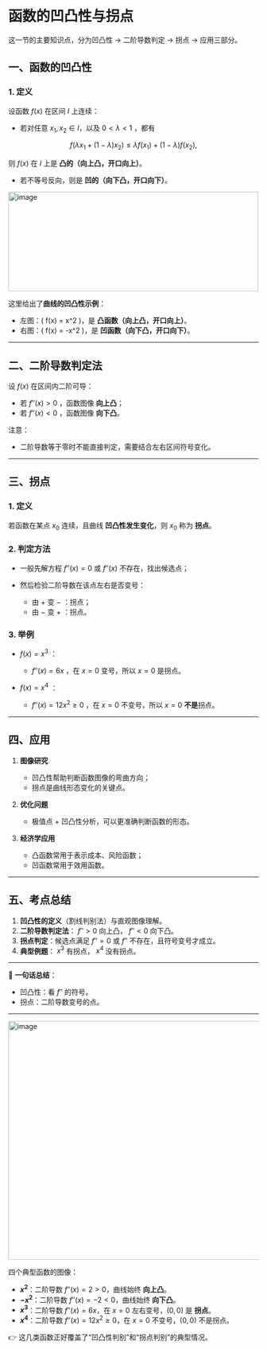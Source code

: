 # 函数的凹凸性与拐点
这一节的主要知识点，分为凹凸性 → 二阶导数判定 → 拐点 → 应用三部分。



## 一、函数的凹凸性

### 1. 定义

设函数 $f(x)$ 在区间 $I$ 上连续：

* 若对任意 $x_1,x_2 \in I$，以及 $0<\lambda<1$ ，都有

$$
f(\lambda x_1+(1-\lambda)x_2) \le \lambda f(x_1)+(1-\lambda)f(x_2),
$$

  则 $f(x)$ 在 $I$ 上是 **凸的（向上凸，开口向上）**。

* 若不等号反向，则是 **凹的（向下凸，开口向下）**。

<img width="503" height="200" alt="image" src="https://github.com/user-attachments/assets/fd196e57-90e1-487c-a044-e4730f3e5c54" />

这里给出了**曲线的凹凸性示例**：

* 左图：( f(x) = x^2 )，是 **凸函数（向上凸，开口向上）**。
* 右图：( f(x) = -x^2 )，是 **凹函数（向下凸，开口向下）**。

---

## 二、二阶导数判定法

设 $f(x)$ 在区间内二阶可导：

* 若 $f''(x) > 0$ ，函数图像 **向上凸**；
* 若 $f''(x) < 0$ ，函数图像 **向下凸**。

注意：

* 二阶导数等于零时不能直接判定，需要结合左右区间符号变化。

---

## 三、拐点

### 1. 定义

若函数在某点 $x_0$ 连续，且曲线 **凹凸性发生变化**，则 $x_0$ 称为 **拐点**。

### 2. 判定方法

* 一般先解方程 $f''(x)=0$ 或 $f''(x)$ 不存在，找出候选点；
* 然后检验二阶导数在该点左右是否变号：

  * 由 $+$ 变 $-$ ：拐点；
  * 由 $-$ 变 $+$ ：拐点。

### 3. 举例

* $f(x)=x^3$ ：

  * $f''(x)=6x$ ，在 $x=0$ 变号，所以 $x=0$ 是拐点。
* $f(x)=x^4$ ：

  * $f''(x)=12x^2\ge 0$ ，在 $x=0$ 不变号，所以 $x=0$ **不是**拐点。

---

## 四、应用

1. **图像研究**

   * 凹凸性帮助判断函数图像的弯曲方向；
   * 拐点是曲线形态变化的关键点。

2. **优化问题**

   * 极值点 + 凹凸性分析，可以更准确判断函数的形态。

3. **经济学应用**

   * 凸函数常用于表示成本、风险函数；
   * 凹函数常用于效用函数。

---

## 五、考点总结

1. **凹凸性的定义**（割线判别法）与直观图像理解。
2. **二阶导数判定法**： $f''>0$ 向上凸，   $f''<0$ 向下凸。
3. **拐点判定**：候选点满足 $f''=0$ 或 $f''$ 不存在，且符号变号才成立。
4. **典型例题**： $x^3$ 有拐点， $x^4$ 没有拐点。

---

📌 **一句话总结**：

* 凹凸性：看 $f''$ 的符号。
* 拐点：二阶导数变号的点。

---
<img width="600" height="480" alt="image" src="https://github.com/user-attachments/assets/6a510007-0082-480e-82a5-affc568f9125" />

四个典型函数的图像：

* **$x^2$**：二阶导数 $f''(x)=2>0$，曲线始终 **向上凸**。
* **$-x^2$**：二阶导数 $f''(x)=-2<0$，曲线始终 **向下凸**。
* **$x^3$**：二阶导数 $f''(x)=6x$，在 $x=0$ 左右变号，$(0,0)$ 是 **拐点**。
* **$x^4$**：二阶导数 $f''(x)=12x^2 \ge 0$，在 $x=0$ 不变号，$(0,0)$ 不是拐点。

👉 这几类函数正好覆盖了“凹凸性判别”和“拐点判别”的典型情况。


